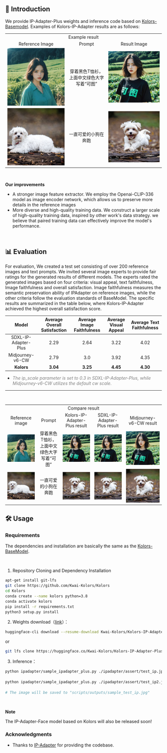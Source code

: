 

## <a name="Introduction"></a>📖 Introduction

We provide IP-Adapter-Plus weights and inference code based on [Kolors-Basemodel](https://huggingface.co/Kwai-Kolors/Kolors). Examples of Kolors-IP-Adapter results are as follows:



<table>
  <tr>
    <td colspan="3" align="center">Example result</td>
  </tr>
  
   <tr>
    <td align="center">Reference Image </td>
    <td align="center">Prompt </td>
    <td align="center">Result Image </td>
  </tr>

  <tr>
    <td align="center"><img src="assert/test_ip.jpg" width="500"/></td>
    <td align="center">穿着黑色T恤衫，上面中文绿色大字写着“可图” </td>
    <td align="center"><img src="../scripts/outputs/sample_ip_test_ip.jpg" width="500"/></td>
  </tr>

   <tr>
    <td align="center"><img src="assert/test_ip2.png" width="400"/></td>
    <td align="center">一直可爱的小狗在奔跑 </td>
    <td align="center"><img src="../scripts/outputs/sample_ip_test_ip2.jpg" width="500"/></td>
  </tr>

  </tr>
  
</table>



<br>

**Our improvements**

- A stronger image feature extractor. We employ the Openai-CLIP-336 model as image encoder network, which allows us to preserve more details in the reference images
- More diverse and high-quality training data. We construct a larger scale of high-quality training data, inspired by other work's data strategy. we believe that paired training data can effectively improve the model's performance.


<br>


## <a name="Evaluation"></a>📊 Evaluation
For evaluation, We created a test set consisting of over 200 reference images and text prompts. We invited several image experts to provide fair ratings for the generated results of different models. The experts rated the generated images based on four criteria: visual appeal, text faithfulness, Image faithfulness and overall satisfaction. Image faithfulness measures the semantic preservation ability of IPAdapter on reference images, while the other criteria follow the evaluation standards of BaseModel. The specific results are summarized in the table below, where Kolors-IP-Adapter achieved the highest overall satisfaction score. 


|       Model       |  Average Overall Satisfaction | Average Image Faithfulness | Average Visual Appeal | Average Text Faithfulness |
| :--------------: | :--------: | :--------: | :--------: | :--------: |
| SDXL-IP-Adapter-Plus |	2.29	| 2.64	| 3.22	| 4.02 |
| Midjourney-v6-CW |	2.79	| 3.0	| 3.92	| 4.35 |
|    **Kolors**    | **3.04** |  **3.25**    |    **4.45**    |    **4.30**    |

- <font color=gray>*The ip_scale parameter is set to 0.3 in SDXL-IP-Adapter-Plus, while Midjourney-v6-CW utilizes the default cw scale.*</font>

------

<br>


<table>
  <tr>
    <td colspan="5" align="center">Compare result</td>
  </tr>
  
   <tr>
    <td align="center">Reference image </td>
    <td align="center">Prompt </td>
    <td align="center">Kolors-IP-Adapter-Plus result </td>
    <td align="center">SDXL-IP-Adapter-Plus result </td>
    <td align="center">Midjourney-v6-CW result </td>
  </tr>

  <tr>
    <td align="center"><img src="assert/test_ip.jpg" alt="Image 0" width="400"/></td>
    <td align="center">穿着黑色T恤衫，上面中文绿色大字写着“可图” </td>
    <td align="center"><img src="../scripts/outputs/sample_ip_test_ip.jpg" alt="Image 1" width="400"/> </td>
    <td align="center"><img src="../scripts/outputs/sample_ip_test_ip.jpg" alt="Image 2" width="400"/> </td>
    <td align="center"><img src="../scripts/outputs/sample_ip_test_ip.jpg" alt="Image 3" width="400"/> </td>
  </tr>

   <tr>
    <td align="center"><img src="assert/test_ip2.png" width="400"/></td>
    <td align="center">一直可爱的小狗在奔跑 </td>
    <td align="center"><img src="../scripts/outputs/sample_ip_test_ip2.jpg" width="500"/></td>
    <td align="center"><img src="../scripts/outputs/sample_ip_test_ip2.jpg" width="500"/></td>
    <td align="center"><img src="../scripts/outputs/sample_ip_test_ip2.jpg" width="500"/></td>
  </tr>

  </tr>
  
</table>






## <a name="Usage"></a>🛠️ Usage

### Requirements

The dependencies and installation are basically the same as the [Kolors-BaseModel](https://huggingface.co/Kwai-Kolors/Kolors).

<br>

1. Repository Cloning and Dependency Installation

```bash
apt-get install git-lfs
git clone https://github.com/Kwai-Kolors/Kolors
cd Kolors
conda create --name kolors python=3.8
conda activate kolors
pip install -r requirements.txt
python3 setup.py install
```

2. Weights download（[link](https://huggingface.co/Kwai-Kolors/Kolors-IP-Adapter-Plus)）：
```bash
huggingface-cli download --resume-download Kwai-Kolors/Kolors-IP-Adapter-Plus --local-dir weights/Kolors-IP-Adapter-Plus
```
or
```bash
git lfs clone https://huggingface.co/Kwai-Kolors/Kolors-IP-Adapter-Plus weights/Kolors-IP-Adapter-Plus
```

3. Inference：
```bash
python ipadapter/sample_ipadapter_plus.py ./ipadapter/assert/test_ip.jpg "穿着黑色T恤衫，上面中文绿色大字写着“可图”"

python ipadapter/sample_ipadapter_plus.py ./ipadapter/assert/test_ip2.jpg "一直可爱的小狗在奔跑"

# The image will be saved to "scripts/outputs/sample_test_ip.jpg"
```

<br>

**Note**

The IP-Adapter-Face model based on Kolors will also be released soon!



### Acknowledgments
- Thanks to [IP-Adapter](https://github.com/tencent-ailab/IP-Adapter) for providing the codebase.
<br>

